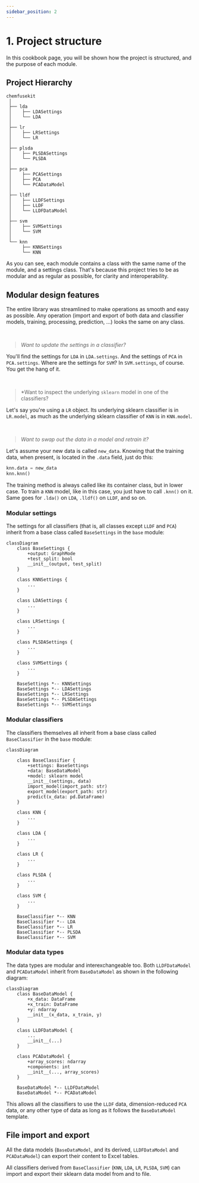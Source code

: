```yaml
---
sidebar_position: 2
---
```


# 1. Project structure

In this cookbook page, you will be shown how the project is structured, and the purpose of each module.

## Project Hierarchy

```
chemfusekit
 │
 ├── lda
 │    ├── LDASettings
 │    └── LDA
 │
 ├── lr
 │    ├── LRSettings
 │    └── LR
 │
 ├── plsda
 │    ├── PLSDASettings
 │    └── PLSDA
 │ 
 ├── pca
 │    ├── PCASettings
 │    ├── PCA
 │    └── PCADataModel
 │
 ├── lldf
 │    ├── LLDFSettings
 │    ├── LLDF
 │    └── LLDFDataModel
 │
 ├── svm
 │    ├── SVMSettings
 │    └── SVM
 │ 
 └── knn
      ├── KNNSettings
      └── KNN
```

As you can see, each module contains a class with the same name of the module, and a settings class. That's because this project tries to be as modular and as regular as possible, for clarity and interoperability.


## Modular design features

The entire library was streamlined to make operations as smooth and easy as possible. Any operation (import and export of both data and classifier models, training, processing, prediction, ...) looks the same on any class.

<br />

> *Want to update the settings in a classifier?*

You'll find the settings for `LDA` in `LDA.settings`. And the settings of `PCA` in `PCA.settings`. Where are the settings for `SVM`? In `SVM.settings`, of course. You get the hang of it.

<br />

> *Want to inspect the underlying `sklearn` model in one of the classifiers?

Let's say you're using a `LR` object. Its underlying sklearn classifier is in `LR.model`, as much as the underlying sklearn classifier of `KNN` is in `KNN.model`.

<br />

> *Want to swap out the data in a model and retrain it?*

Let's assume your new data is called `new_data`. Knowing that the training data, when present, is located in the `.data` field, just do this:

```python
knn.data = new_data
knn.knn()
```

The training method is always called like its container class, but in lower case. To train a `KNN` model, like in this case, you just have to call `.knn()` on it. Same goes for `.lda()` on `LDA`, `.lldf()` on `LLDF`, and so on.


### Modular settings

The settings for all classifiers (that is, all classes except `LLDF` and `PCA`) inherit from a base class called `BaseSettings` in the `base` module:

```mermaid
classDiagram
    class BaseSettings {
        +output: GraphMode
        +test_split: bool
        __init__(output, test_split)
    }

    class KNNSettings {
        ...
    }

    class LDASettings {
        ...
    }

    class LRSettings {
        ...
    }

    class PLSDASettings {
        ...
    }

    class SVMSettings {
        ...
    }

    BaseSettings *-- KNNSettings
    BaseSettings *-- LDASettings
    BaseSettings *-- LRSettings
    BaseSettings *-- PLSDASettings
    BaseSettings *-- SVMSettings 
```


### Modular classifiers

The classifiers themselves all inherit from a base class called `BaseClassifier` in the `base` module:

```mermaid
classDiagram
    
    class BaseClassifier {
        +settings: BaseSettings
        +data: BaseDataModel
        +model: sklearn model
        __init__(settings, data)
        import_model(import_path: str)
        export_model(export_path: str)
        predict(x_data: pd.DataFrame)
    }

    class KNN {
        ...
    }

    class LDA {
        ...
    }

    class LR {
        ...
    }

    class PLSDA {
        ...
    }

    class SVM {
        ...
    }

    BaseClassifier *-- KNN
    BaseClassifier *-- LDA
    BaseClassifier *-- LR
    BaseClassifier *-- PLSDA
    BaseClassifier *-- SVM
```


### Modular data types

The data types are modular and interexchangeable too. Both `LLDFDataModel` and `PCADataModel` inherit from `BaseDataModel` as shown in the following diagram:

```mermaid
classDiagram
    class BaseDataModel {
        +x_data: DataFrame
        +x_train: DataFrame
        +y: ndarray
        __init__(x_data, x_train, y)
    }

    class LLDFDataModel {
        ...
        __init__(...)
    }

    class PCADataModel {
        +array_scores: ndarray
        +components: int
        __init__(..., array_scores)
    }

    BaseDataModel *-- LLDFDataModel
    BaseDataModel *-- PCADataModel
```

This allows all the classifiers to use the `LLDF` data, dimension-reduced `PCA` data, or any other type of data as long as it follows the `BaseDataModel` template.

## File import and export

All the data models (`BaseDataModel`, and its derived, `LLDFDataModel` and `PCADataModel`) can export their content to Excel tables.

All classifiers derived from `BaseClassifier` (`KNN`, `LDA`, `LR`, `PLSDA`, `SVM`) can import and export their sklearn data model from and to file.